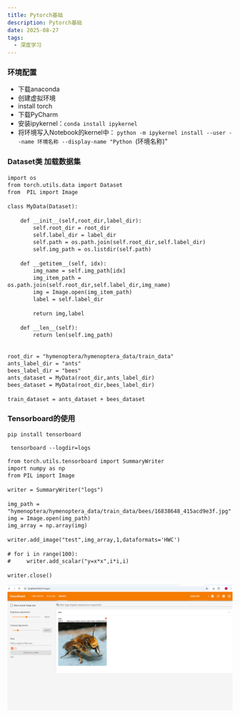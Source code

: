 ```yaml
---
title: Pytorch基础
description: Pytorch基础
date: 2025-08-27
tags:
  - 深度学习
---
```


### 环境配置
* 下载anaconda
* 创建虚拟环境
* install torch
* 下载PyCharm
* 安装ipykernel：`conda install ipykernel`
* 将环境写入Notebook的kernel中：
`python -m ipykernel install --user --name 环境名称 --display-name "Python `(环境名称)"

 
### Dataset类 加载数据集
```
import os
from torch.utils.data import Dataset
from  PIL import Image

class MyData(Dataset):

    def __init__(self,root_dir,label_dir):
        self.root_dir = root_dir
        self.label_dir = label_dir
        self.path = os.path.join(self.root_dir,self.label_dir)
        self.img_path = os.listdir(self.path)

    def __getitem__(self, idx):
        img_name = self.img_path[idx]
        img_item_path = os.path.join(self.root_dir,self.label_dir,img_name)
        img = Image.open(img_item_path)
        label = self.label_dir

        return img,label

    def __len__(self):
        return len(self.img_path)


root_dir = "hymenoptera/hymenoptera_data/train_data"
ants_label_dir = "ants"
bees_label_dir = "bees"
ants_dataset = MyData(root_dir,ants_label_dir)
bees_dataset = MyData(root_dir,bees_label_dir)

train_dataset = ants_dataset + bees_dataset
``` 
### Tensorboard的使用

```
pip install tensorboard
```
```
 tensorboard --logdir=logs
 ```

```
from torch.utils.tensorboard import SummaryWriter
import numpy as np
from PIL import Image

writer = SummaryWriter("logs")

img_path = "hymenoptera/hymenoptera_data/train_data/bees/16838648_415acd9e3f.jpg"
img = Image.open(img_path)
img_array = np.array(img)

writer.add_image("test",img_array,1,dataformats='HWC')

# for i in range(100):
#     writer.add_scalar("y=x*x",i*i,i)

writer.close()
```


<img src="/public/tensorboard.png">



